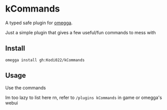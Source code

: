 <!--

When uploading your plugin to github/gitlab
start your repo name with "omegga-"

example: https://github.com/Kodi022\/omegga-kCommands

Your plugin will be installed via omegga install gh:Kodi022\/kCommands

-->

# kCommands

A typed safe plugin for [omegga](https://github.com/brickadia-community/omegga).

Just a simple plugin that gives a few useful/fun commands to mess with

## Install

`omegga install gh:Kodi022/kCommands`

## Usage

Use the commands

Im too lazy to list here rn, refer to `/plugins kCommands` in game or omegga's webui
